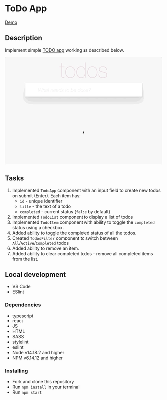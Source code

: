 # ToDo App

[Demo](https://vlasiuk-anatolii.github.io/todo-app/)

## Description

Implement simple [TODO app](http://todomvc.com/examples/vanillajs/) working as described below.

![todoapp](./description/todoapp.gif)

## Tasks
1. Implemented `TodoApp` component with an input field to create new todos on submit (Enter). Each item has:
    - `id` - unique identifier
    - `title` - the text of a todo
    - `completed` - current status (`false` by default)
1. Implemented `TodoList` component to display a list of todos
1. Implemented `TodoItem` component with ability to toggle the `completed` status using a checkbox.
1. Added ability to toggle the completed status of all the todos.
1. Created `TodosFilter` component to switch between `All`/`Active`/`Completed` todos
1. Added ability to remove an item.
1. Added ability to clear completed todos - remove all completed items from the list.

## Local development
* VS Code
* ESlint

### Dependencies
- typescript
- react
- JS
- HTML
- SASS
- stylelint
- eslint
- Node v14.18.2 and higher
- NPM v6.14.12 and higher

### Installing
* Fork and clone this repository
* Run `npm install` in your terminal
* Run `npm start`
